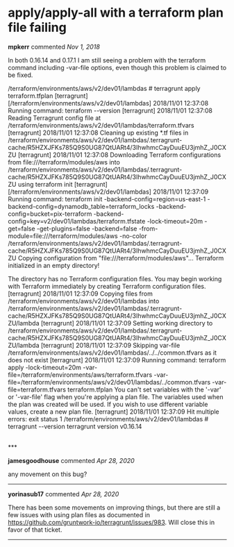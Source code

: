 # apply/apply-all with a terraform plan file failing

**mpkerr** commented *Nov 1, 2018*

In both 0.16.14 and 0.17.1 I am still seeing a problem with the terraform command including -var-file options, even though this problem is claimed to be fixed.

/terraform/environments/aws/v2/dev01/lambdas # terragrunt apply terraform.tfplan
[terragrunt] [/terraform/environments/aws/v2/dev01/lambdas] 2018/11/01 12:37:08 Running command: terraform --version
[terragrunt] 2018/11/01 12:37:08 Reading Terragrunt config file at /terraform/environments/aws/v2/dev01/lambdas/terraform.tfvars
[terragrunt] 2018/11/01 12:37:08 Cleaning up existing *.tf files in /terraform/environments/aws/v2/dev01/lambdas/.terragrunt-cache/R5HZXJFKs785Q9S0UG87QtUARt4/3IhwhmcCayDuuEU3jmhZ_J0CXZU
[terragrunt] 2018/11/01 12:37:08 Downloading Terraform configurations from file:///terraform/modules/aws into /terraform/environments/aws/v2/dev01/lambdas/.terragrunt-cache/R5HZXJFKs785Q9S0UG87QtUARt4/3IhwhmcCayDuuEU3jmhZ_J0CXZU using terraform init
[terragrunt] [/terraform/environments/aws/v2/dev01/lambdas] 2018/11/01 12:37:09 Running command: terraform init -backend-config=region=us-east-1 -backend-config=dynamodb_table=terraform_locks -backend-config=bucket=pix-terraform -backend-config=key=v2/dev01/lambdas/terraform.tfstate -lock-timeout=20m -get=false -get-plugins=false -backend=false -from-module=file:///terraform/modules/aws -no-color /terraform/environments/aws/v2/dev01/lambdas/.terragrunt-cache/R5HZXJFKs785Q9S0UG87QtUARt4/3IhwhmcCayDuuEU3jmhZ_J0CXZU
Copying configuration from "file:///terraform/modules/aws"...
Terraform initialized in an empty directory!

The directory has no Terraform configuration files. You may begin working
with Terraform immediately by creating Terraform configuration files.
[terragrunt] 2018/11/01 12:37:09 Copying files from /terraform/environments/aws/v2/dev01/lambdas into /terraform/environments/aws/v2/dev01/lambdas/.terragrunt-cache/R5HZXJFKs785Q9S0UG87QtUARt4/3IhwhmcCayDuuEU3jmhZ_J0CXZU/lambda
[terragrunt] 2018/11/01 12:37:09 Setting working directory to /terraform/environments/aws/v2/dev01/lambdas/.terragrunt-cache/R5HZXJFKs785Q9S0UG87QtUARt4/3IhwhmcCayDuuEU3jmhZ_J0CXZU/lambda
[terragrunt] 2018/11/01 12:37:09 Skipping var-file /terraform/environments/aws/v2/dev01/lambdas/../../common.tfvars as it does not exist
[terragrunt] 2018/11/01 12:37:09 Running command: terraform apply -lock-timeout=20m -var-file=/terraform/environments/aws/terraform.tfvars -var-file=/terraform/environments/aws/v2/dev01/lambdas/../common.tfvars -var-file=terraform.tfvars terraform.tfplan
You can't set variables with the '-var' or '-var-file' flag
when you're applying a plan file. The variables used when
the plan was created will be used. If you wish to use different
variable values, create a new plan file.
[terragrunt] 2018/11/01 12:37:09 Hit multiple errors:
exit status 1
/terraform/environments/aws/v2/dev01/lambdas # terragrunt --version
terragrunt version v0.16.14

<br />
***


**jamesgoodhouse** commented *Apr 28, 2020*

any movement on this bug?
***

**yorinasub17** commented *Apr 28, 2020*

There has been some movements on improving things, but there are still a few issues with using plan files as documented in https://github.com/gruntwork-io/terragrunt/issues/983. Will close this in favor of that ticket.
***

